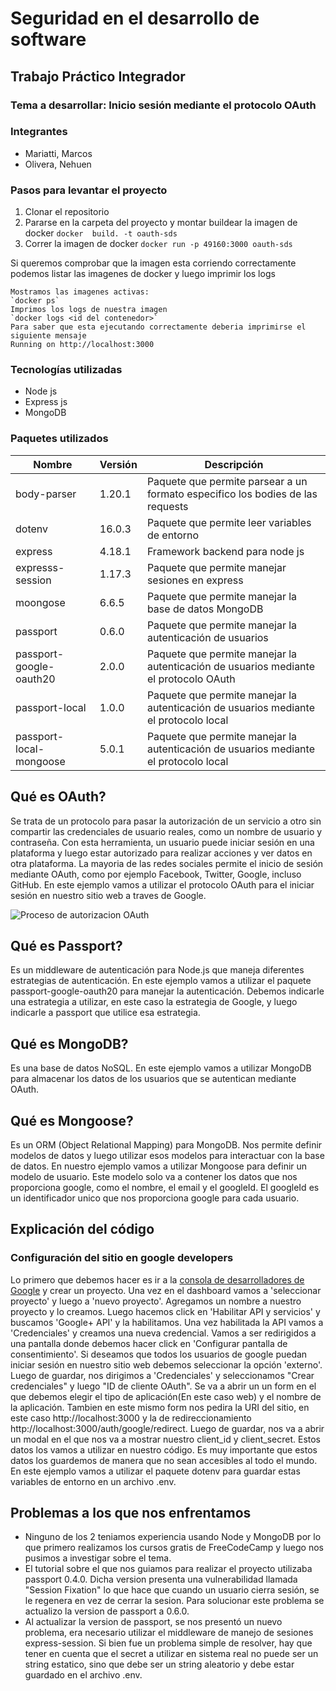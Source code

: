 # Seguridad en el desarrollo de software #

## Trabajo Práctico Integrador ##
 
### Tema a desarrollar: Inicio sesión mediante el protocolo OAuth ###

### Integrantes ###
- Mariatti, Marcos
- Olivera, Nehuen

### Pasos para levantar el proyecto ###

1. Clonar el repositorio 
2. Pararse en la carpeta del proyecto y montar buildear la imagen de docker
    `docker  build. -t oauth-sds`
3. Correr la imagen de docker
    `docker run -p 49160:3000 oauth-sds`

Si queremos comprobar que la imagen esta corriendo correctamente podemos listar las imagenes de docker y 
luego imprimir los logs 

    Mostramos las imagenes activas:
    `docker ps` 
    Imprimos los logs de nuestra imagen
    `docker logs <id del contenedor>`
    Para saber que esta ejecutando correctamente deberia imprimirse el siguiente mensaje
    Running on http://localhost:3000

### Tecnologías utilizadas ###
 - Node js
 - Express js
 - MongoDB

### Paquetes utilizados ###
| Nombre                  | Versión | Descripción                                                                          |
|-------------------------|---------|--------------------------------------------------------------------------------------|
| body-parser             | 1.20.1  | Paquete que permite parsear a un formato especifico los bodies de las requests       |
| dotenv                  | 16.0.3  | Paquete que permite leer variables de entorno                                        |
| express                 | 4.18.1  | Framework backend para node js                                                       |
 | expresss-session        | 1.17.3  | Paquete que permite manejar sesiones en express                                      |   
 | moongose                | 6.6.5   | Paquete que permite manejar la base de datos MongoDB                                 |
| passport                | 0.6.0   | Paquete que permite manejar la autenticación de usuarios                             |
| passport-google-oauth20 | 2.0.0   | Paquete que permite manejar la autenticación de usuarios mediante el protocolo OAuth |
| passport-local          | 1.0.0   | Paquete que permite manejar la autenticación de usuarios mediante el protocolo local |
| passport-local-mongoose | 5.0.1   | Paquete que permite manejar la autenticación de usuarios mediante el protocolo local |

## Qué es OAuth? ##
Se trata de un protocolo para pasar la autorización de un servicio a otro sin compartir las 
credenciales de usuario reales, como un nombre de usuario y contraseña. Con esta herramienta, 
un usuario puede iniciar sesión en una plataforma y luego estar autorizado para realizar acciones 
y ver datos en otra plataforma.
La mayoria de las redes sociales permite el inicio de sesión mediante OAuth, como por ejemplo
Facebook, Twitter, Google, incluso GitHub.
En este ejemplo vamos a utilizar el protocolo OAuth para el iniciar sesión en nuestro sitio web a traves
de Google.

![Proceso de autorizacion OAuth](https://miro.medium.com/max/640/1*CDWi2lZNnmE0Wu7s4v0CWA.jpeg)

## Qué es Passport? ##
Es un middleware de autenticación para Node.js que maneja diferentes estrategias de autenticación.
En este ejemplo vamos a utilizar el paquete passport-google-oauth20 para manejar la autenticación.
Debemos indicarle una estrategia a utilizar, en este caso la estrategia de Google, y luego
indicarle a passport que utilice esa estrategia.

## Qué es MongoDB? ##
Es una base de datos NoSQL. En este ejemplo vamos a utilizar MongoDB para almacenar los datos de los
usuarios que se autentican mediante OAuth.

## Qué es Mongoose? ##
Es un ORM (Object Relational Mapping) para MongoDB. Nos permite definir modelos de datos
y luego utilizar esos modelos para interactuar con la base de datos.
En nuestro ejemplo vamos a utilizar Mongoose para definir un modelo de usuario.
Este modelo solo va a contener los datos que nos proporciona google, como el nombre, el email y el 
googleId. El googleId es un identificador unico que nos proporciona google para cada usuario.

## Explicación del código ##
### Configuración del sitio en google developers ###
 Lo primero que debemos hacer es ir a la [consola de desarrolladores de Google](http://console.developers.google.com) y crear un proyecto.
 Una vez en el dashboard  vamos a 'seleccionar proyecto' y luego a 'nuevo proyecto'. Agregamos un nombre a nuestro proyecto y lo creamos.
 Luego hacemos click en 'Habilitar API y servicios' y buscamos 'Google+ API' y la habilitamos.
 Una vez habilitada la API vamos a 'Credenciales' y creamos una nueva credencial. 
 Vamos a ser redirigidos a una pantalla donde debemos hacer click en 'Configurar pantalla de consentimiento'.
 Si deseamos que todos los usuarios de google puedan iniciar sesión en nuestro sitio web debemos seleccionar la opción 'externo'.
 Luego de guardar, nos dirigimos a 'Credenciales' y seleccionamos "Crear credenciales" y luego "ID de cliente OAuth".
 Se va a abrir un un form en el que debemos elegir el tipo de aplicación(En este caso web) y el nombre de la aplicación. Tambien en este mismo form nos pedira la URI del sitio, en este caso http://localhost:3000 y la de redireccionamiento http://localhost:3000/auth/google/redirect.
 Luego de guardar, nos va a abrir un modal en el que nos va a mostrar nuestro client_id y client_secret. Estos datos los vamos a utilizar en nuestro código. Es muy importante que estos datos los guardemos de manera que no sean accesibles al todo el mundo. En este ejemplo vamos a utilizar el paquete dotenv para guardar estas variables de entorno en un archivo .env.
 


## Problemas a los que nos enfrentamos ##
- Ninguno de los 2 teniamos experiencia usando Node y MongoDB por lo que primero realizamos los cursos gratis
de FreeCodeCamp y luego nos pusimos a investigar sobre el tema.
- El tutorial sobre el que nos guiamos para realizar el proyecto utilizaba passport 0.4.0. Dicha version presenta una 
vulnerabilidad llamada "Session Fixation" lo que hace que cuando un usuario cierra sesión, se le regenera en vez de 
cerrar la sesion. Para solucionar este problema se actualizo la version de passport a 0.6.0.
- Al actualizar la version de passport, se nos presentó un nuevo problema, era necesario utilizar el middleware de manejo
de sesiones express-session. Si bien fue un problema simple de resolver, hay que tener en cuenta que el secret a 
utilizar en sistema real no puede ser un string estatico, sino que debe ser un string aleatorio y debe estar guardado en
el archivo .env.

